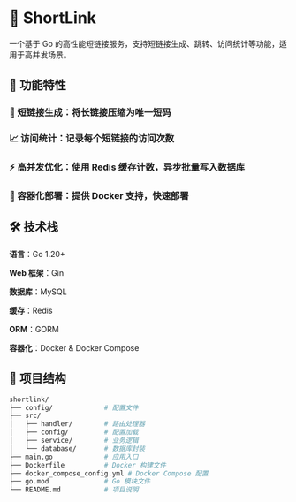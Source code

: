 # 📎 ShortLink
一个基于 Go 的高性能短链接服务，支持短链接生成、跳转、访问统计等功能，适用于高并发场景。

## 🚀 功能特性
### 🔗 短链接生成：将长链接压缩为唯一短码

### 📈 访问统计：记录每个短链接的访问次数

### ⚡ 高并发优化：使用 Redis 缓存计数，异步批量写入数据库

### 🐳 容器化部署：提供 Docker 支持，快速部署

## 🛠 技术栈
**语言**：Go 1.20+

**Web 框架**：Gin

**数据库**：MySQL

**缓存**：Redis

**ORM**：GORM

**容器化**：Docker & Docker Compose

## 📁 项目结构
```bash
shortlink/
├── config/             # 配置文件
├── src/
│   ├── handler/        # 路由处理器
│   ├── config/         # 配置加载
│   ├── service/        # 业务逻辑
│   └── database/       # 数据库封装
├── main.go             # 应用入口
├── Dockerfile          # Docker 构建文件
├── docker_compose_config.yml # Docker Compose 配置
├── go.mod              # Go 模块文件
└── README.md           # 项目说明
